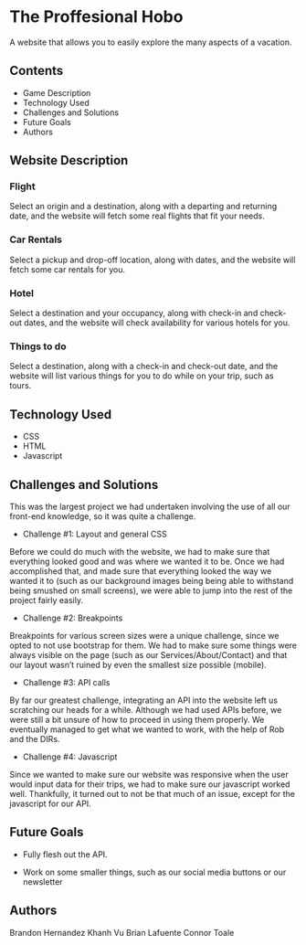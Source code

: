 # The Proffesional Hobo
A website that allows you to easily explore the many aspects of a vacation.

## Contents
  * Game Description
  * Technology Used
  * Challenges and Solutions
  * Future Goals
  * Authors

## Website Description
### Flight
Select an origin and a destination, along with a departing and returning date, and the website will fetch some real flights that fit your needs.

### Car Rentals
Select a pickup and drop-off location, along with dates, and the website will fetch some car rentals for you.

### Hotel
Select a destination and your occupancy, along with check-in and check-out dates, and the website will check availability for various hotels for you.

### Things to do
Select a destination, along with a check-in and check-out date, and the website will list various things for you to do while on your trip, such as tours.


## Technology Used
  * CSS
  * HTML
  * Javascript

## Challenges and Solutions
This was the largest project we had undertaken involving the use of all our front-end knowledge, so it was quite a challenge.

  * Challenge #1: Layout and general CSS

  Before we could do much with the website, we had to make sure that everything looked good and was where we wanted it to be. Once we had accomplished that, and made sure that everything looked the way we wanted it to (such as our background images being being able to withstand being smushed on small screens), we were able to jump into the rest of the project fairly easily.

  * Challenge #2: Breakpoints

  Breakpoints for various screen sizes were a unique challenge, since we opted to not use bootstrap for them. We had to make sure some things were always visible on the page (such as our Services/About/Contact) and that our layout wasn’t ruined by even the smallest size possible (mobile).

  * Challenge #3: API calls

  By far our greatest challenge, integrating an API into the website left us scratching our heads for a while. Although we had used APIs before, we were still a bit unsure of how to proceed in using them properly. We eventually managed to get what we wanted to work, with the help of Rob and the DIRs.

  * Challenge #4: Javascript

  Since we wanted to make sure our website was responsive when the user would input data for their trips, we had to make sure our javascript worked well. Thankfully, it turned out to not be that much of an issue, except for the javascript for our API.

## Future Goals
  * Fully flesh out the API.

  * Work on some smaller things, such as our social media buttons or our newsletter

## Authors
  Brandon Hernandez
  Khanh Vu
  Brian Lafuente
  Connor Toale
